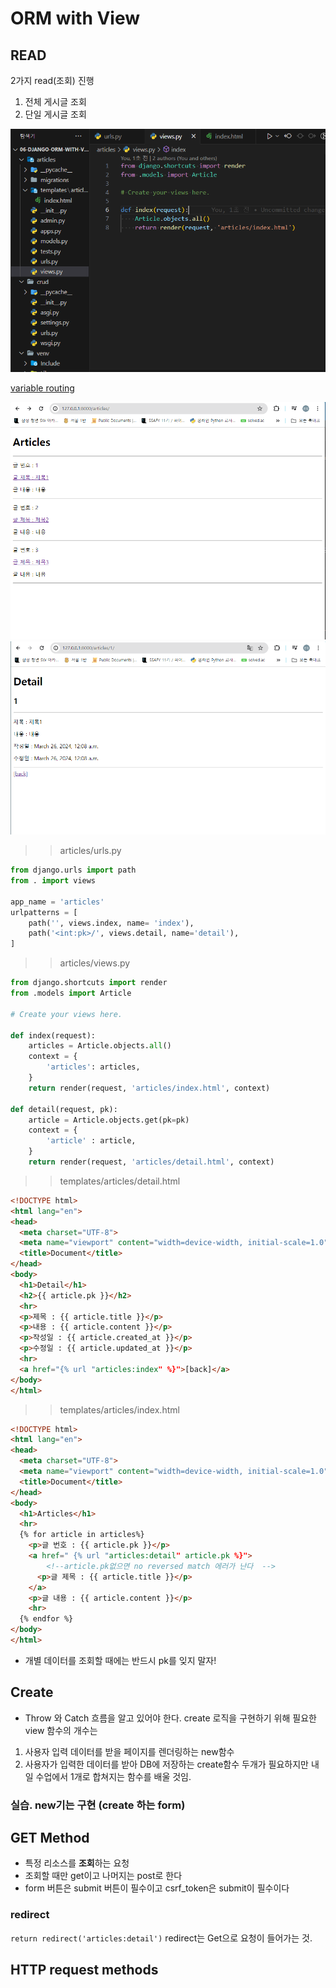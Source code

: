 # ORM with View

## READ
2가지 read(조회) 진행
1. 전체 게시글 조회
2. 단일 게시글 조회


![objects.all](1.PNG)


[variable routing](https://docs.djangoproject.com/en/5.0/topics/http/urls/)

![화면](2.PNG)
![클릭해서 들어가는 화면](3.PNG)

>>articles/urls.py
```python
from django.urls import path
from . import views

app_name = 'articles'
urlpatterns = [
    path('', views.index, name= 'index'),
    path('<int:pk>/', views.detail, name='detail'), 
]

```


>> articles/views.py
```python
from django.shortcuts import render
from .models import Article

# Create your views here.

def index(request):
    articles = Article.objects.all()
    context = {
        'articles': articles,
    }
    return render(request, 'articles/index.html', context)

def detail(request, pk):
    article = Article.objects.get(pk=pk)
    context = {
        'article' : article,
    }
    return render(request, 'articles/detail.html', context)
```

>> templates/articles/detail.html
```html
<!DOCTYPE html>
<html lang="en">
<head>
  <meta charset="UTF-8">
  <meta name="viewport" content="width=device-width, initial-scale=1.0">
  <title>Document</title>
</head>
<body>
  <h1>Detail</h1>
  <h2>{{ article.pk }}</h2>
  <hr>
  <p>제목 : {{ article.title }}</p>
  <p>내용 : {{ article.content }}</p>
  <p>작성일 : {{ article.created_at }}</p>
  <p>수정일 : {{ article.updated_at }}</p>
  <hr>
  <a href="{% url "articles:index" %}">[back]</a>
</body>
</html>

```

>> templates/articles/index.html
```html
<!DOCTYPE html>
<html lang="en">
<head>
  <meta charset="UTF-8">
  <meta name="viewport" content="width=device-width, initial-scale=1.0">
  <title>Document</title>
</head>
<body>
  <h1>Articles</h1>
  <hr>
  {% for article in articles%}
    <p>글 번호 : {{ article.pk }}</p>
    <a href=" {% url "articles:detail" article.pk %}">
        <!--article.pk없으면 no reversed match 에러가 난다  -->
      <p>글 제목 : {{ article.title }}</p>
    </a>
    <p>글 내용 : {{ article.content }}</p>
    <hr>
  {% endfor %}
</body>
</html>
```

- 개별 데이터를 조회할 때에는 반드시 pk를 잊지 말자!

## Create 
- Throw 와 Catch 흐름을 알고 있어야 한다.
create 로직을 구현하기 위해 필요한 view 함수의 개수는 
1. 사용자 입력 데이터를 받을 페이지를 렌더링하는 new함수
2. 사용자가 입력한 데이터를 받아 DB에 저장하는 create함수 
두개가 필요하지만 내일 수업에서 1개로 합쳐지는 함수를 배울 것임. 

### 실습. new기는 구현 (create 하는 form)



## GET Method
- 특정 리소스를 **조회**하는 요청
- 조회할 때만 get이고 나머지는 post로 한다 
- form 버튼은 submit 버튼이 필수이고 csrf_token은 submit이 필수이다


### redirect
`return redirect('articles:detail')`
redirect는 Get으로 요청이 들어가는 것. 


## HTTP request methods


